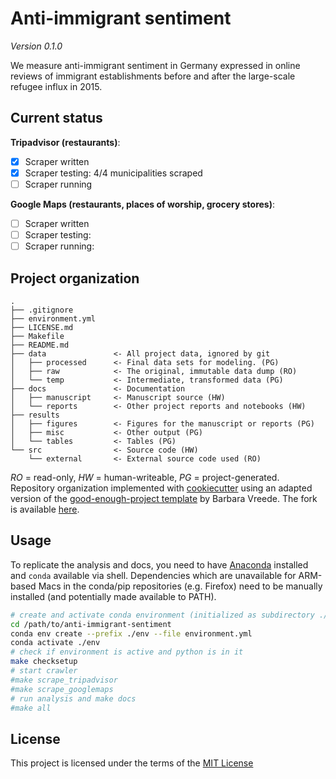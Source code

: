 # Anti-immigrant sentiment

_Version 0.1.0_

We measure anti-immigrant sentiment in Germany expressed in online reviews of immigrant establishments before and after the large-scale refugee influx in 2015.

## Current status

__Tripadvisor (restaurants)__:
- [x] Scraper written
- [x] Scraper testing: 4/4 municipalities scraped
- [ ] Scraper running

__Google Maps (restaurants, places of worship, grocery stores)__:
- [ ] Scraper written
- [ ] Scraper testing:
- [ ] Scraper running:

## Project organization

```
.
├── .gitignore
├── environment.yml
├── LICENSE.md
├── Makefile
├── README.md
├── data               <- All project data, ignored by git
│   ├── processed      <- Final data sets for modeling. (PG)
│   ├── raw            <- The original, immutable data dump (RO)
│   └── temp           <- Intermediate, transformed data (PG)
├── docs               <- Documentation
│   ├── manuscript     <- Manuscript source (HW)
│   └── reports        <- Other project reports and notebooks (HW)
├── results
│   ├── figures        <- Figures for the manuscript or reports (PG)
│   ├── misc           <- Other output (PG)
│   └── tables         <- Tables (PG)
└── src                <- Source code (HW)
    └── external       <- External source code used (RO)

```
*RO* = read-only, *HW* = human-writeable, *PG* = project-generated. Repository organization implemented with [cookiecutter](https://github.com/cookiecutter/cookiecutter) using an adapted version of the [good-enough-project template](https://github.com/bvreede/good-enough-project) by Barbara Vreede. The fork is available [here](https://github.com/maximilian-sprengholz/good-enough-project).

## Usage

To replicate the analysis and docs, you need to have [Anaconda](https://www.anaconda.com/products/individual) installed and `conda` available via shell. Dependencies which are unavailable for ARM-based Macs in the conda/pip repositories (e.g. Firefox) need to be manually installed (and potentially made available to PATH).

```bash
# create and activate conda environment (initialized as subdirectory ./env)
cd /path/to/anti-immigrant-sentiment
conda env create --prefix ./env --file environment.yml
conda activate ./env
# check if environment is active and python is in it
make checksetup
# start crawler
#make scrape_tripadvisor
#make scrape_googlemaps
# run analysis and make docs
#make all
```

## License

This project is licensed under the terms of the [MIT License](/LICENSE.md)